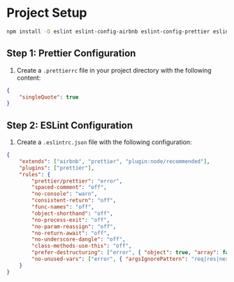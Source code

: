 # Project Setup

```bash
npm install -D eslint eslint-config-airbnb eslint-config-prettier eslint-plugin-import eslint-plugin-jsx-a11y eslint-plugin-node eslint-plugin-prettier eslint-plugin-react prettier
```

## Step 1: Prettier Configuration

1. Create a `.prettierrc` file in your project directory with the following content:

```json
{
    "singleQuote": true
}
```

## Step 2: ESLint Configuration

1. Create a `.eslintrc.json` file with the following configuration:

```json
{
    "extends": ["airbnb", "prettier", "plugin:node/recommended"],
    "plugins": ["prettier"],
    "rules": {
        "prettier/prettier": "error",
        "spaced-comment": "off",
        "no-console": "warn",
        "consistent-return": "off",
        "func-names": "off",
        "object-shorthand": "off",
        "no-process-exit": "off",
        "no-param-reassign": "off",
        "no-return-await": "off",
        "no-underscore-dangle": "off",
        "class-methods-use-this": "off",
        "prefer-destructuring": ["error", { "object": true, "array": false }],
        "no-unused-vars": ["error", { "argsIgnorePattern": "req|res|next|val" }]
    }
}
```